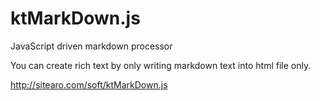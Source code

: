 # ktMarkDown.js
JavaScript driven markdown processor

You can create rich text by only writing markdown text into html file only.

http://sitearo.com/soft/ktMarkDown.js
